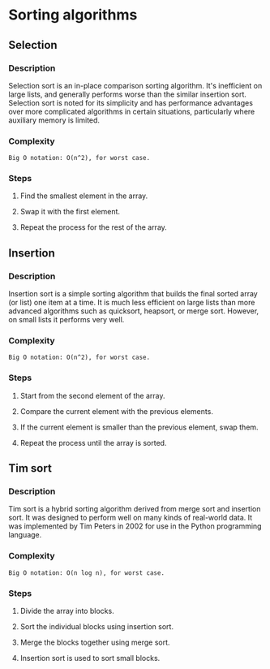 # Sorting algorithms

## Selection

### Description

Selection sort is an in-place comparison sorting algorithm. It's inefficient on large lists, and generally performs worse than the similar insertion sort. Selection sort is noted for its simplicity and has performance advantages over more complicated algorithms in certain situations, particularly where auxiliary memory is limited.

### Complexity

    Big O notation: O(n^2), for worst case.

### Steps

1. Find the smallest element in the array.

2. Swap it with the first element.

3. Repeat the process for the rest of the array.

## Insertion

### Description

Insertion sort is a simple sorting algorithm that builds the final sorted array (or list) one item at a time. It is much less efficient on large lists than more advanced algorithms such as quicksort, heapsort, or merge sort. However, on small lists it performs very well.

### Complexity

    Big O notation: O(n^2), for worst case.

### Steps

1. Start from the second element of the array.

2. Compare the current element with the previous elements.

3. If the current element is smaller than the previous element, swap them.

4. Repeat the process until the array is sorted.

## Tim sort

### Description

Tim sort is a hybrid sorting algorithm derived from merge sort and insertion sort. It was designed to perform well on many kinds of real-world data. It was implemented by Tim Peters in 2002 for use in the Python programming language.

### Complexity

    Big O notation: O(n log n), for worst case.

### Steps

1. Divide the array into blocks.

2. Sort the individual blocks using insertion sort.

3. Merge the blocks together using merge sort.

4. Insertion sort is used to sort small blocks.
